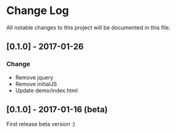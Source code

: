 # Change Log
All notable changes to this project will be documented in this file.

## [0.1.0] - 2017-01-26
### Change
- Remove jquery
- Remove initialJS
- Update demo/index.html 

## [0.1.0] - 2017-01-16 (beta)
First release beta version :)
